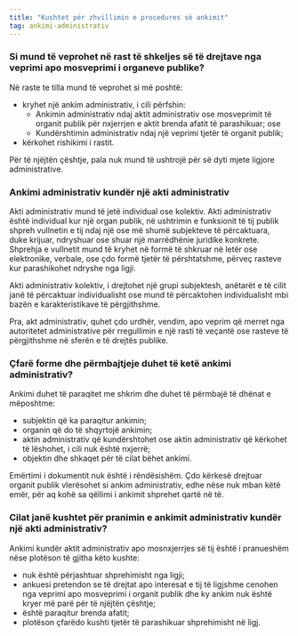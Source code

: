 ```yaml
---
title: "Kushtet për zhvillimin e procedures së ankimit"
tag: ankimi-administrativ
---
```


### Si mund të veprohet në rast të shkeljes së të drejtave nga veprimi apo mosveprimi i organeve publike?

Në raste te tilla mund të veprohet si më poshtë:

* kryhet një ankim administrativ, i cili përfshin:
    * Ankimin administrativ ndaj aktit administrativ ose mosveprimit të organit publik për nxjerrjen e aktit brenda afatit të parashikuar; ose
    * Kundërshtimin administrativ ndaj një veprimi tjetër të organit publik;
* kërkohet rishikimi i rastit.

Për të njëjtën çështje, pala nuk mund të ushtrojë për së dyti mjete ligjore administrative.

### Ankimi administrativ kundër një akti administrativ

Akti administrativ mund të jetë individual ose kolektiv. Akti administrativ është individual kur një organ publik, në ushtrimin e funksionit të tij publik shpreh vullnetin e tij ndaj një ose më shumë subjekteve të përcaktuara, duke krijuar, ndryshuar ose shuar një marrëdhënie juridike konkrete. Shprehja e vullnetit mund të kryhet në formë të shkruar në letër ose elektronike, verbale, ose çdo formë tjetër të përshtatshme, përveç rasteve kur parashikohet ndryshe nga ligji.

Akti administrativ kolektiv, i drejtohet një grupi subjektesh, anëtarët e të cilit janë të përcaktuar individualisht ose mund të përcaktohen individualisht mbi bazën e karakteristikave të përgjithshme.

Pra, akt administrativ, quhet çdo urdhër, vendim, apo veprim që merret nga autoritetet administrative për rregullimin e një rasti të veçantë ose rasteve të përgjithshme në sferën e të drejtës publike.

### Çfarë forme dhe përmbajtjeje duhet të ketë ankimi administrativ?

Ankimi duhet të paraqitet me shkrim dhe duhet të përmbajë të dhënat e mëposhtme:

* subjektin që ka paraqitur ankimin;
* organin që do të shqyrtojë ankimin;
* aktin administrativ që kundërshtohet ose aktin administrativ që kërkohet të lëshohet, i cili nuk është nxjerrë;
* objektin dhe shkaqet për të cilat bëhet ankimi.

Emërtimi i dokumentit nuk është i rëndësishëm. Çdo kërkesë drejtuar organit publik vlerësohet si ankim administrativ, edhe nëse nuk mban këtë emër, për aq kohë sa qëllimi i ankimit shprehet qartë në të.

### Cilat janë kushtet për pranimin e ankimit administrativ kundër një akti administrativ?

Ankimi kundër aktit administrativ apo mosnxjerrjes së tij është i pranueshëm nëse plotëson të gjitha këto kushte:

* nuk është përjashtuar shprehimisht nga ligji;
* ankuesi pretendon se të drejtat apo interesat e tij të ligjshme cenohen nga veprimi apo mosveprimi i organit publik dhe ky ankim nuk është kryer më parë për të njëjtën çështje;
* është paraqitur brenda afatit;
* plotëson çfarëdo kushti tjetër të parashikuar shprehimisht në ligj.

